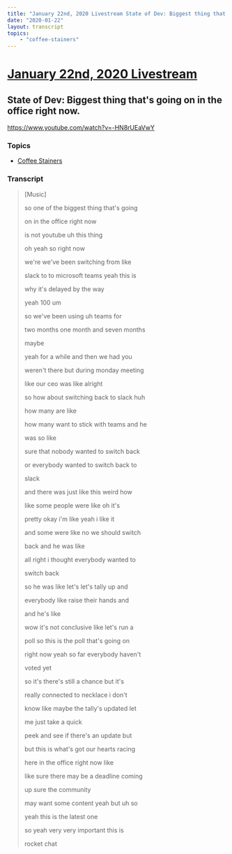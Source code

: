```yaml
---
title: "January 22nd, 2020 Livestream State of Dev: Biggest thing that's going on in the office right now."
date: "2020-01-22"
layout: transcript
topics:
    - "coffee-stainers"
---
```

# [January 22nd, 2020 Livestream](../2020-01-22.md)
## State of Dev: Biggest thing that's going on in the office right now.
https://www.youtube.com/watch?v=-HN8rUEaVwY

### Topics
* [Coffee Stainers](../topics/coffee-stainers.md)

### Transcript

> [Music]
>
> so one of the biggest thing that's going
>
> on in the office right now
>
> is not youtube uh this thing
>
> oh yeah so right now
>
> we're we've been switching from like
>
> slack to to microsoft teams yeah this is
>
> why it's delayed by the way
>
> yeah 100 um
>
> so we've been using uh teams for
>
> two months one month and seven months
>
> maybe
>
> yeah for a while and then we had you
>
> weren't there but during monday meeting
>
> like our ceo was like alright
>
> so how about switching back to slack huh
>
> how many are like
>
> how many want to stick with teams and he
>
> was so like
>
> sure that nobody wanted to switch back
>
> or everybody wanted to switch back to
>
> slack
>
> and there was just like this weird how
>
> like some people were like oh it's
>
> pretty okay i'm like yeah i like it
>
> and some were like no we should switch
>
> back and he was like
>
> all right i thought everybody wanted to
>
> switch back
>
> so he was like let's let's tally up and
>
> everybody like raise their hands and
>
>  and he's like
>
> wow it's not conclusive like let's run a
>
> poll so this is the poll that's going on
>
> right now yeah so far everybody haven't
>
> voted yet
>
> so it's there's still a chance but it's
>
> really connected to necklace i don't
>
> know like maybe the tally's updated let
>
> me just take a quick
>
> peek and see if there's an update but
>
> but this is what's got our hearts racing
>
> here in the office right now like
>
> like sure there may be a deadline coming
>
> up sure the community
>
> may want some content yeah but uh so
>
> yeah this is the latest one
>
> so yeah very very important this is
>
> rocket chat

